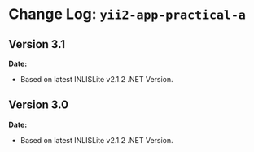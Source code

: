 Change Log: `yii2-app-practical-a`
==================================

## Version 3.1

**Date:** 

- Based on latest INLISLite v2.1.2 .NET Version.


## Version 3.0

**Date:** 

- Based on latest INLISLite v2.1.2 .NET Version.

